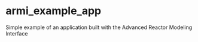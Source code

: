 # armi_example_app
Simple example of an application built with the Advanced Reactor Modeling Interface 
